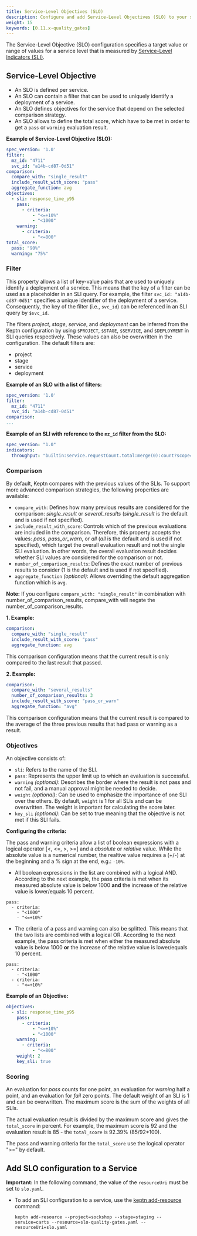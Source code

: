```yaml
---
title: Service-Level Objectives (SLO)
description: Configure and add Service-Level Objectives (SLO) to your service.
weight: 15
keywords: [0.11.x-quality_gates]
---
```


The Service-Level Objective (SLO) configuration specifies a target value or range of values for a service level that is measured by [Service-Level Indicators (SLI)](../sli). 

## Service-Level Objective

* An SLO is defined per service.
* An SLO can contain a filter that can be used to uniquely identify a deployment of a service.
* An SLO defines objectives for the service that depend on the selected comparison strategy. 
* An SLO allows to define the total score, which have to be met in order to get a `pass` or `warning` evaluation result.

**Example of Service-Level Objective (SLO):**

```yaml
spec_version: '1.0'
filter:
  mz_id: "4711"
  svc_id: "a14b-cd87-0d51"
comparison:
  compare_with: "single_result"
  include_result_with_score: "pass"
  aggregate_function: avg
objectives:
  - sli: response_time_p95
    pass:
      - criteria:
          - "<=+10%"
          - "<1000"
    warning:
      - criteria:
          - "<=800"
total_score:
  pass: "90%"
  warning: "75%"
```

### Filter
This property allows a list of key-value pairs that are used to uniquely identify a deployment of a service. This means that the key of a filter can be used as a placeholder in an SLI query. For example, the filter `svc_id: "a14b-cd87-0d51"` specifies a unique identifier of the deployment of a service. Consequently, the key of the filter (i.e., `svc_id`) can be referenced in an SLI query by `$svc_id`. 

The filters *project*, *stage*, *service*, and *deployment* can be inferred from the Keptn configuration by using `$PROJECT`, `$STAGE`, `$SERVICE`, and `$DEPLOYMENT` in SLI queries respectively. These values can also be overwritten in the configuration. The default filters are:

* project
* stage
* service
* deployment

**Example of an SLO with a list of filters:**
```yaml
spec_version: '1.0'
filter:
  mz_id: "4711"
  svc_id: "a14b-cd87-0d51"
comparison:
...
```

**Example of an SLI with reference to the `mz_id` filter from the SLO:**
```yaml
spec_version: "1.0"
indicators:
  throughput: "builtin:service.requestCount.total:merge(0):count?scope=tag(keptn_service:$SERVICE),mzId($mz_id)"
```

### Comparison
By default, Keptn compares with the previous values of the SLIs. To support more advanced comparison strategies, the following properties are available: 

* `compare_with`: Defines how many previous results are considered for the comparison: *single_result* or *several_results* (*single_result* is the default and is used if not specified).
* `include_result_with_score`: Controls which of the previous evaluations are included in the comparison. Therefore, this property accepts the values: *pass*, *pass_or_warn*, or *all* (*all* is the default and is used if not specified), which target the overall evaluation result and not the single SLI evaluation. In other words, the overall evaluation result decides whether SLI values are considered for the comparison or not.
* `number_of_comparison_results`: Defines the exact number of previous results to consider (1 is the default and is used if not specified).
* `aggregate_function` *(optional)*: Allows overriding the default aggregation function which is `avg`. 

**Note:** If you configure `compare_with: "single_result"` in combination with number_of_comparison_results, compare_with will negate the number_of_comparison_results. 

**1. Example:**

```yaml
comparison:
  compare_with: "single_result"
  include_result_with_score: "pass"
  aggregate_function: avg
```
This comparison configuration means that the current result is only compared to the last result that passed. 

**2. Example:**

```yaml
comparison:
  compare_with: "several_results"
  number_of_comparison_results: 3
  include_result_with_score: "pass_or_warn"
  aggregate_function: "avg"
```

This comparison configuration means that the current result is compared to the average of the three previous results that had pass or warning as a result.

### Objectives
An objective consists of:

* `sli`: Refers to the name of the SLI.
* `pass`: Represents the upper limit up to which an evaluation is successful. 
* `warning` *(optional)*: Describes the border where the result is not pass and not fail, and a manual approval might be needed to decide. 
* `weight` *(optional)*: Can be used to emphasize the importance of one SLI over the others. By default, `weight` is 1 for all SLIs and can be overwritten. The weight is important for calculating the score later. 
* `key_sli` *(optional)*: Can be set to true meaning that the objective is not met if this SLI fails.

**Configuring the criteria:**

The pass and warning criteria allow a list of boolean expressions with a logical operator [<, <=, >, >=] and a *absolute* or *relative* value. While the absolute value is a numerical number, the realtive value requires a (+/-) at the beginning and a % sign at the end, e.g.: `-10%`. 

* All boolean expressions in the list are combined with a logical AND. According to the next example, the pass criteria is met when its measured absolute value is below 1000 **and** the increase of the relative value is lower/equals 10 percent. 

```
pass:
  - criteria:
    - "<1000"
    - "<=+10%"
```

* The criteria of a pass and warning can also be splitted. This means that the two lists are combined with a logical OR. According to the next example, the pass criteria is met when either the measured absolute value is below 1000 **or** the increase of the relative value is lower/equals 10 percent. 

```
pass:
  - criteria:
    - "<1000"
  - criteria:
    - "<=+10%"
```

**Example of an Objective:**

```yaml
objectives:
  - sli: response_time_p95
    pass:
      - criteria:
          - "<=+10%"
          - "<1000"
    warning:
      - criteria:
          - "<=800"
    weight: 2
    key_sli: true
```

### Scoring
An evaluation for *pass* counts for one point, an evaluation for *warning* half a point, and an evaluation for *fail* zero points. The default weight of an SLI is 1 and can be overwritten. The maximum score is the sum of the weights of all SLIs.

The actual evaluation result is divided by the maximum score and gives the `total_score` in percent. For example, the maximum score is 92 and the evaluation result is 85 - the `total_score` is 92.39% (85/92*100).

The pass and warning criteria for the `total_score` use the logical operator ">=" by default.

## Add SLO configuration to a Service

**Important:** In the following command, the value of the `resourceUri` must be set to `slo.yaml`.

* To add an SLI configuration to a service, use the [keptn add-resource](../../reference/cli/commands/keptn_add-resource) command:

  ```console
  keptn add-resource --project=sockshop --stage=staging --service=carts --resource=slo-quality-gates.yaml --resourceUri=slo.yaml
  ```
